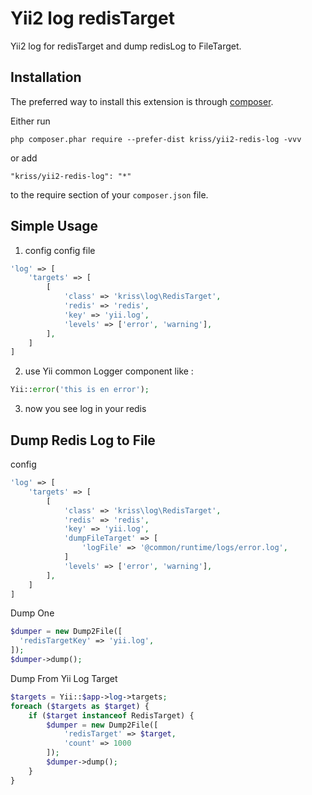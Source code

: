 Yii2 log redisTarget
====================
Yii2 log for redisTarget and dump redisLog to FileTarget.

Installation
------------

The preferred way to install this extension is through [composer](http://getcomposer.org/download/).

Either run

```
php composer.phar require --prefer-dist kriss/yii2-redis-log -vvv
```

or add

```
"kriss/yii2-redis-log": "*"
```

to the require section of your `composer.json` file.


Simple Usage
-----

1. config config file

```php
'log' => [
    'targets' => [
        [
            'class' => 'kriss\log\RedisTarget',
            'redis' => 'redis',
            'key' => 'yii.log',
            'levels' => ['error', 'warning'],
        ],
    ]
]
```

2. use Yii common Logger component like :

```php
Yii::error('this is en error');
```

3. now you see log in your redis

Dump Redis Log to File
-----

config

```php
'log' => [
    'targets' => [
        [
            'class' => 'kriss\log\RedisTarget',
            'redis' => 'redis',
            'key' => 'yii.log',
            'dumpFileTarget' => [
                'logFile' => '@common/runtime/logs/error.log',
            ]
            'levels' => ['error', 'warning'],
        ],
    ]
]
```

Dump One

```php
$dumper = new Dump2File([
  'redisTargetKey' => 'yii.log',
]);
$dumper->dump();
```

Dump From Yii Log Target

```php
$targets = Yii::$app->log->targets;
foreach ($targets as $target) {
    if ($target instanceof RedisTarget) {
        $dumper = new Dump2File([
            'redisTarget' => $target,
            'count' => 1000
        ]);
        $dumper->dump();
    }
}
```